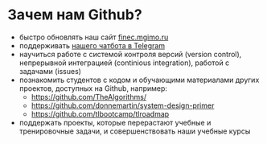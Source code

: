 # Зачем нам Github?

- быстро обновлять наш сайт [finec.mgimo.ru](https://finec.mgimo.ru/)
- поддерживать [нашего чатбота в Telegram](https://github.com/finec-mgimo/chatbot)
- научиться работе с системой контроля версий (version control), непрерывной интеграцией (continious integration), работой с задачами (issues)
- познакомить студентов с кодом и обучающими материалами других проектов, доступных на Github, например:
  - https://github.com/TheAlgorithms/
  - https://github.com/donnemartin/system-design-primer
  - https://github.com/tlbootcamp/tlroadmap
- поддержать проекты, которые перерастают учебные и тренировочные задачи, и совершенствовать наши учебные курсы
